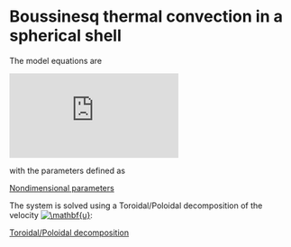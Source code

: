# Boussinesq thermal convection in a spherical shell

The model equations are

![Model equations](https://latex.codecogs.com/svg.latex?%5Cinline%20%5Cbegin%7Balign*%7D%20%5Cleft%28%5Cpartial_t%20-%20%5CDelta%5Cright%29%5Cmathbf%7Bu%7D%20%26%20%3D%20%5Cmathbf%7Bu%7D%20%5Ctimes%20%5Cleft%28%20%5Cnabla%20%5Ctimes%20%5Cmathbf%7Bu%7D%5Cright%29%20&plus;%20%5Cfrac%7BRa%7D%7BPr%7D%20%5CTheta%20%5Cmathbf%7Br%7D%20-%20%5Cnabla%5CPi%20%5C%5C%5B0.6cm%5D%20%5Cleft%28%5Cpartial_t%20-%20%5Cfrac%7B1%7D%7BPr%7D%5CDelta%5Cright%29%5CTheta%20%26%20%3D%20%5Cfrac%7BS%7D%7BPr%7D%20-%20%5Cmathbf%7Bu%7D%5Ccdot%5Cnabla%5CTheta%5C%5C%5B0.6cm%5D%20%5Cnabla%5Ccdot%5Cmathbf%7Bu%7D%20%26%20%3D%200%20%5Cend%7Balign*%7D)

with the parameters defined as

[Nondimensional parameters](https://latex.codecogs.com/svg.latex?%5Cinline%20%5Cbegin%7Balign*%7D%20Pr%20%26%20%3D%20%5Cfrac%7B%5Cnu%7D%7B%5Ckappa%7D%5C%5C%20Ra%20%26%20%3D%20%5Cfrac%7Bg%20%5Calpha%20%5Cbeta%20r_o%5E4%7D%7B%5Cnu%5Ckappa%7D%20%5Cend%7Balign*%7D)

The system is solved using a Toroidal/Poloidal decomposition of the velocity <a href="https://www.codecogs.com/eqnedit.php?latex=\inline&space;\mathbf{u}" target="_blank"><img src="https://latex.codecogs.com/svg.latex?\inline&space;\mathbf{u}" title="\mathbf{u}" /></a>:

[Toroidal/Poloidal decomposition](https://latex.codecogs.com/svg.latex?%5Cinline%20%5Cmathbf%7Bu%7D%3D%5Cmathbf%7B%5Cnabla%7D%5Ctimes%20T%20%5Cmathbf%7Br%7D%20&plus;%20%5Cmathbf%7B%5Cnabla%7D%5Ctimes%5Cmathbf%7B%5Cnabla%7D%5Ctimes%20P%20%5Cmathbf%7Br%7D)
